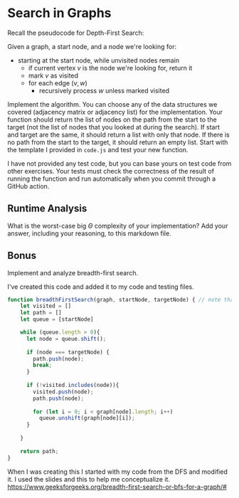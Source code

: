 # Search in Graphs

Recall the pseudocode for Depth-First Search:

Given a graph, a start node, and a node we're looking for:
- starting at the start node, while unvisited nodes remain
    - if current vertex $v$ is the node we're looking for, return it
    - mark $v$ as visited
    - for each edge $(v,w)$
        - recursively process $w$ unless marked visited

Implement the algorithm. You can choose any of the data structures we covered
(adjacency matrix or adjacency list) for the implementation. Your function
should return the list of nodes on the path from the start to the target (not
the list of nodes that you looked at during the search). If start and target are
the same, it should return a list with only that node. If there is no path from
the start to the target, it should return an empty list. Start with the template
I provided in `code.js` and test your new function.

I have not provided any test code, but you can base yours on test code from
other exercises. Your tests must check the correctness of the result of running
the function and run automatically when you commit through a GitHub action.

## Runtime Analysis

What is the worst-case big $\Theta$ complexity of your implementation? Add your
answer, including your reasoning, to this markdown file.

## Bonus

Implement and analyze breadth-first search.

I've created this code and added it to my code and testing files.
```js
function breadthFirstSearch(graph, startNode, targetNode) { // note that graph will be an adjacency list
    let visited = [] 
    let path = []
    let queue = [startNode]

    while (queue.length > 0){
      let node = queue.shift();
      
      if (node === targetNode) {
        path.push(node);
        break;
      }
      
      if (!visited.includes(node)){
        visited.push(node);
        path.push(node); 
        
        for (let i = 0; i < graph[node].length; i++) 
          queue.unshift(graph[node][i]);
      }
      
    }
    
    return path;
}
```

When I was creating this I started with my code from the DFS and modified it. I used the slides and this to help me conceptualize it. 
https://www.geeksforgeeks.org/breadth-first-search-or-bfs-for-a-graph/#
